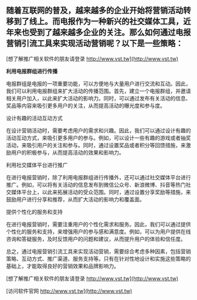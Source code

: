 ## **随着互联网的普及，越来越多的企业开始将营销活动转移到了线上。而电报作为一种新兴的社交媒体工具，近年来也受到了越来越多企业的关注。那么如何通过电报营销引流工具来实现活动营销呢？以下是一些策略：**

[想了解推广相关软件的朋友请登录 http://www.vst.tw](http://www.vst.tw)

**利用电报群组进行传播**

电报群组是电报的一项重要功能，可以方便地与大量用户进行交流和互动。因此，我们可以利用电报群组来扩大活动的传播范围。首先，建立一个电报群组，并邀请相关用户加入，以此来扩大活动的影响力。同时，可以通过发布有关活动的信息、奖品等内容来吸引更多用户的关注，从而提高活动的曝光度和参与度。

设计有趣的活动互动方式

在设计营销活动时，需要考虑用户的需求和兴趣。因此，我们可以通过设计有趣的活动互动方式，来吸引更多用户的参与。例如，可以设计一些有趣的游戏或者抽奖活动，来吸引用户的关注和参与。同时，通过设置奖品或者积分等回馈措施，来激励用户的积极参与，从而提高活动的效果和影响力。

利用社交媒体平台进行推广

在进行电报营销时，除了利用电报群组进行传播外，还可以通过社交媒体平台进行推广。例如，可以将有关活动的信息发布到微信公众号、新浪微博、抖音等热门社交媒体平台上，以此来拓展活动的受众范围。同时，通过设置分享奖励等措施，来鼓励用户进行分享和推荐，从而扩大活动的影响力和覆盖面。

提供个性化的服务和支持

在进行电报营销时，需要注重用户的个性化需求和服务。因此，我们可以通过提供个性化的服务和支持，来增强用户的参与感和满意度。例如，可以为用户提供在线咨询和答疑服务，及时反馈用户的问题和建议，从而提升用户的体验和信任度。

总之，通过电报营销引流工具来实现活动营销，需要综合考虑多种因素，包括营销策略、互动方式、推广渠道、服务支持等。只有在针对性地设计和实施这些策略的基础上，才能取得良好的营销效果和品牌影响力。

[想了解推广相关软件的朋友请登录 http://www.vst.tw](http://www.vst.tw)


[访问软件官网 http://www.vst.tw](http://www.vst.tw)
